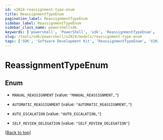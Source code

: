 ```yaml
---
id: v2024-reassignment-type-enum
title: ReassignmentTypeEnum
pagination_label: ReassignmentTypeEnum
sidebar_label: ReassignmentTypeEnum
sidebar_class_name: powershellsdk
keywords: ['powershell', 'PowerShell', 'sdk', 'ReassignmentTypeEnum', 'V2024ReassignmentTypeEnum'] 
slug: /tools/sdk/powershell/v2024/models/reassignment-type-enum
tags: ['SDK', 'Software Development Kit', 'ReassignmentTypeEnum', 'V2024ReassignmentTypeEnum']
---
```



# ReassignmentTypeEnum

## Enum


* `MANUAL_REASSIGNMENT` (value: `"MANUAL_REASSIGNMENT,"`)

* `AUTOMATIC_REASSIGNMENT` (value: `"AUTOMATIC_REASSIGNMENT,"`)

* `AUTO_ESCALATION` (value: `"AUTO_ESCALATION,"`)

* `SELF_REVIEW_DELEGATION` (value: `"SELF_REVIEW_DELEGATION"`)


[[Back to top]](#) 

